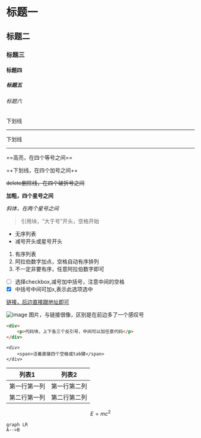 
# 标题一
## 标题二
### 标题三
#### 标题四
##### 标题五
###### 标题六


下划线
- - -
下划线
* * *

==高亮，在四个等号之间==

++下划线，在四个加号之间++

~~delete删除线，在四个破折号之间~~

**加粗，四个星号之间**

*斜体，在两个星号之间*

> 引用块，“大于号”开头，空格开始

- 无序列表
- 减号开头或星号开头

1. 有序列表
2. 阿拉伯数字加点，空格自动有序排列
3. 不一定非要有序，任意阿拉伯数字即可

- [ ] 选择checkbox,减号加中括号，注意中间的空格
- [x] 中括号中间可加x,表示此选项选中

[链接，后边直接跟地址即可](https://www.baidu.com/)

![image](http://note.youdao.com/favicon.ico) 图片，与链接很像，区别是在前边多了一个感叹号


```html
<div>
    <p>代码块，上下各三个反引号，中间可以加任意代码</p>   
</div>
```
    <div>
        <span>活着直接四个空格或tab键</span>
    </div>


列表1 | 列表2
---|---
第一行第一列 | 第一行第二列
第二行第一列 | 第二行第二列


```math 
E = mc^2
```

```
graph LR 
A-->B
```



